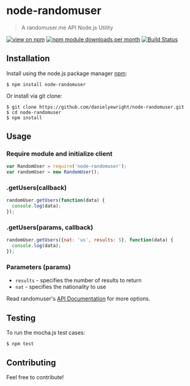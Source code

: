 # node-randomuser

> A randomuser.me API Node.js Utility

[![view on npm](http://img.shields.io/npm/v/node-randomuser.svg)](https://www.npmjs.org/package/node-randomuser)
[![npm module downloads per month](http://img.shields.io/npm/dm/node-randomuser.svg)](https://www.npmjs.org/package/node-randomuser)
[![Build Status](https://travis-ci.org/danielyewright/node-randomuser.svg?branch=master)](https://travis-ci.org/danielyewright/node-randomuser)

## Installation

Install using the node.js package manager [npm](http://npmjs.org/):

```shell
$ npm install node-randomuser
```
    
Or install via git clone:

```shell
$ git clone https://github.com/danielyewright/node-randomuser.git
$ cd node-randomuser
$ npm install
```

## Usage

### Require module and initialize client

```javascript
var RandomUser = require('node-randomuser');
var randomUser = new RandomUser();
```

### .getUsers(callback)

```javascript
randomUser.getUsers(function(data) {
  console.log(data);
});
```

### .getUsers(params, callback)

```javascript
randomUser.getUsers({nat: 'us', results: 5}, function(data) {
  console.log(data);
});
```

### Parameters (params)

* `results` - specifies the number of results to return
* `nat` - specifies the nationality to use

Read randomuser's [API Documentation](https://randomuser.me/documentation) for more options.

## Testing

To run the mocha.js test cases:

```shell
$ npm test
```

## Contributing

Feel free to contribute!
